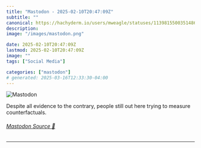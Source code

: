 ```yaml
---
title: "Mastodon - 2025-02-10T20:47:09Z"
subtitle: ""
canonical: https://hachyderm.io/users/mweagle/statuses/113981550035148620
description:
image: "/images/mastodon.png"

date: 2025-02-10T20:47:09Z
lastmod: 2025-02-10T20:47:09Z
image: ""
tags: ["Social Media"]

categories: ["mastodon"]
# generated: 2025-03-16T12:33:30-04:00
---
```

![Mastodon](/images/mastodon.png)

<p>Despite all evidence to the contrary, people still out here trying to measure counterfactuals.</p>


###### [Mastodon Source 🐘](https://hachyderm.io/@mweagle/113981550035148620)

___
